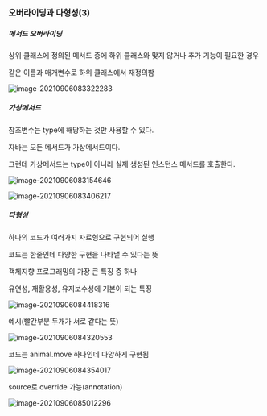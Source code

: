 ### 오버라이딩과 다형성(3)



##### 메서드 오버라이딩

상위 클래스에 정의된 메서드 중에 하위 클래스와 맞지 않거나 추가 기능이 필요한 경우

같은 이름과 매개변수로 하위 클래스에서 재정의함

![image-20210906083322283](C:\Users\multicampus\AppData\Roaming\Typora\typora-user-images\image-20210906083322283.png)





##### 가상메서드

참조변수는 type에 해당하는 것만 사용할 수 있다.

자바는 모든 메서드가 가상메서드이다.

그런데 가상메서드는 type이 아니라 실제 생성된 인스턴스 메서드를 호출한다.

![image-20210906083154646](C:\Users\multicampus\AppData\Roaming\Typora\typora-user-images\image-20210906083154646.png)

![image-20210906083406217](C:\Users\multicampus\AppData\Roaming\Typora\typora-user-images\image-20210906083406217.png)





##### 다형성

하나의 코드가 여러가지 자료형으로 구현되어 실행

코드는 한줄인데 다양한 구현을 나타낼 수 있다는 뜻

객체지향 프로그래밍의 가장 큰 특징 중 하나

유연성, 재활용성, 유지보수성에 기본이 되는 특징

![image-20210906084418316](C:\Users\multicampus\AppData\Roaming\Typora\typora-user-images\image-20210906084418316.png)



예시(빨간부분 두개가 서로 같다는 뜻)

![image-20210906084320553](C:\Users\multicampus\AppData\Roaming\Typora\typora-user-images\image-20210906084320553.png)

코드는 animal.move 하나인데 다양하게 구현됨

![image-20210906084354017](C:\Users\multicampus\AppData\Roaming\Typora\typora-user-images\image-20210906084354017.png)







source로 override 가능(annotation)

![image-20210906085012296](C:\Users\multicampus\AppData\Roaming\Typora\typora-user-images\image-20210906085012296.png)